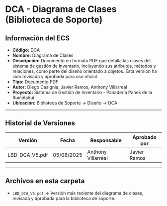 # DCA - Diagrama de Clases (Biblioteca de Soporte)

## Información del ECS
- **Código:** DCA  
- **Nombre:** Diagrama de Clases  
- **Descripción:** Documento en formato PDF que detalla las clases del sistema de gestión de inventario, incluyendo sus atributos, métodos y relaciones, como parte del diseño orientado a objetos. Esta versión ha sido revisada y aprobada para uso oficial.  
- **Tipo:** Documento PDF  
- **Autor:** Diego Casignia, Javier Ramos, Anthony Villarreal  
- **Proyecto:** Sistema de Gestión de Inventario - Panadería Panes de la Rumiñahui  
- **Ubicación:** Biblioteca de Soporte → Diseño → DCA  

---

## Historial de Versiones

| Versión           | Fecha       | Responsable       | Aprobado por      |
|-------------------|------------|-------------------|-------------------|
| LBD_DCA_V5.pdf    | 05/08/2025 |Anthony Villarreal  | Javier Ramos |

---

## Archivos en esta carpeta
- `LBD_DCA_V5.pdf` → Versión más reciente del diagrama de clases, revisada y aprobada para la biblioteca de soporte.  
